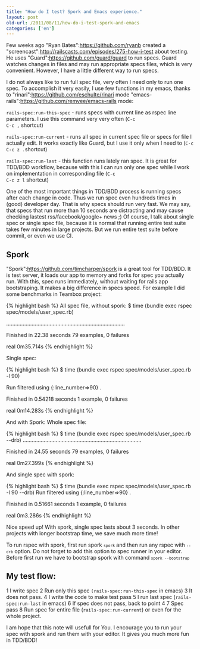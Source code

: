```yaml
---
title: "How do I test? Spork and Emacs experience."
layout: post
old-url: /2011/08/11/how-do-i-test-spork-and-emacs
categories: ['en']
---
```


 Few weeks ago "Ryan Bates":https://github.com/ryanb created a "screencast":http://railscasts.com/episodes/275-how-i-test about testing. He uses "Guard":https://github.com/guard/guard to run specs. Guard watches changes in files and may run appropriate specs files, which is very convenient. However, I have a little different way to run specs.

I do not always like to run full spec file, very often I need only to run one spec. To accomplish it very easily, I use few functions in my emacs, thanks to <span class="strike">"rinari":https://github.com/eschulte/rinari mode</span> "emacs-rails":https://github.com/remvee/emacs-rails mode:

<code>rails-spec:run-this-spec</code> - runs specs with current line as rspec line parameters. I use this command very very often (<code>C-c C-c ,</code> shortcut)

<code>rails-spec:run-current</code> - runs all spec in current spec file or specs for file I actually edit. It works exactly like Guard, but I use it only when I need to (<code>C-c C-c z .</code>shortcut)

<code>rails-spec:run-last</code> - this function runs lately ran spec. It is great for TDD/BDD workflow, because with this I can run only one spec while I work on implementation in corresponding file (<code>C-c C-c z l</code> shortcut)

One of the most important things in TDD/BDD process is running specs after each change in code. Thus we run spec even hundreds times in (good) developer day. That is why specs should run very fast. We may say, that specs that run more than 10 seconds are distracting  and may cause checking lastest rss/facebook/google+ news ;) Of course, I talk about single spec or single spec file, because it is normal that running entire test suite takes few minutes in large projects. But we run entire test suite before commit, or even we use CI.

<h2>Spork</h2>

"Spork":https://github.com/timcharper/spork is a great tool for TDD/BDD. It is test server, it loads our app to memory and forks for spec you actually run. With this, spec runs immediately, without waiting for rails app bootstraping. It makes a big difference in specs speed. For example I did some benchmarks in Teambox project:

{% highlight bash %}
All spec file, without spork:
$ time (bundle exec rspec spec/models/user_spec.rb)

...............................................................................

Finished in 22.38 seconds
79 examples, 0 failures

real	0m35.714s
{% endhighlight %}

Single spec:

{% highlight bash %}
$ time (bundle exec rspec spec/models/user_spec.rb -l 90)

Run filtered using {:line_number=>90}
.

Finished in 0.54218 seconds
1 example, 0 failures

real	0m14.283s
{% endhighlight %}

And with Spork:
Whole spec file:

{% highlight bash %}
$ time (bundle exec rspec spec/models/user_spec.rb --drb)
...............................................................................

Finished in 24.55 seconds
79 examples, 0 failures

real	0m27.399s
{% endhighlight %}

And single spec with spork:

{% highlight bash %}
$ time (bundle exec rspec spec/models/user_spec.rb -l 90 --drb)
Run filtered using {:line_number=>90}
.

Finished in 0.51661 seconds
1 example, 0 failures

real	0m3.286s
{% endhighlight %}

Nice speed up!  With spork, single spec lasts about 3 seconds. In other projects with longer bootstrap time, we save much more time!

To run rspec with spork, first run spork <code>`spork`</code> and then run any rspec with <code>`--drb`</code> option. Do not forget to add this option to spec runner in your editor. Before first run we have to bootstrap spork with command <code>`spork --bootstrap`</code>

<h2>My test flow:</h2>

1 I write spec
2 Run only this spec <code>(rails-spec:run-this-spec</code> in emacs)
3 It does not pass.
4 I write the code to make test pass
5 I run last spec (<code>rails-spec:run-last</code> in emacs)
6 If spec does not pass, back to point 4
7 Spec pass
8 Run  spec for entire file (<code>rails-spec:run-current</code>) or even for the whole project.

I am hope that this note will usefull for You. I encourage you to run
your spec with spork and run them with your editor. It gives you much
more fun in TDD/BDD!



